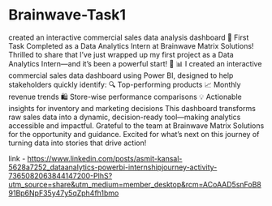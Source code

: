 # Brainwave-Task1
created an interactive commercial sales data analysis dashboard
🎉 First Task Completed as a Data Analytics Intern at Brainwave Matrix Solutions!
Thrilled to share that I’ve just wrapped up my first project as a Data Analytics Intern—and it’s been a powerful start! 🚀
📊 I created an interactive commercial sales data dashboard using Power BI, designed to help stakeholders quickly identify:
🔍 Top-performing products
📈 Monthly revenue trends
🛍️ Store-wise performance comparisons
💡 Actionable insights for inventory and marketing decisions
This dashboard transforms raw sales data into a dynamic, decision-ready tool—making analytics accessible and impactful.
Grateful to the team at Brainwave Matrix Solutions for the opportunity and guidance. Excited for what’s next on this journey of turning data into stories that drive action!


link - https://www.linkedin.com/posts/asmit-kansal-5628a7252_dataanalytics-powerbi-internshipjourney-activity-7365082063844147200-PlhS?utm_source=share&utm_medium=member_desktop&rcm=ACoAAD5snFoB891Bp6NpF35y47y5qZph4fh1bmo
